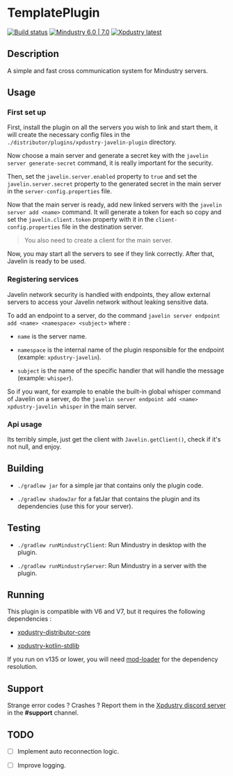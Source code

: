 # TemplatePlugin

[![Build status](https://github.com/Xpdustry/Javelin/actions/workflows/build.yml/badge.svg?branch=master&event=push)](https://github.com/Xpdustry/Javelin/actions/workflows/build.yml)
[![Mindustry 6.0 | 7.0 ](https://img.shields.io/badge/Mindustry-6.0%20%7C%207.0-ffd37f)](https://github.com/Anuken/Mindustry/releases)
[![Xpdustry latest](https://repo.xpdustry.fr/api/badge/latest/releases/fr/xpdustry/javelin?color=00FFFF&name=Javelin&prefix=v)](https://github.com/Xpdustry/Javelin/releases)

## Description

A simple and fast cross communication system for Mindustry servers.

## Usage

### First set up

First, install the plugin on all the servers you wish to link and start them, it will create the necessary config files in the `./distributor/plugins/xpdustry-javelin-plugin` directory.

Now choose a main server and generate a secret key with the `javelin server generate-secret` command, it is really important for the security.

Then, set the `javelin.server.enabled` property to `true` and set the `javelin.server.secret` property to the generated secret in the main server in the `server-config.properties` file.

Now that the main server is ready, add new linked servers with the `javelin server add <name>` command. It will generate a token for each so copy and set the `javelin.client.token` property with it in the `client-config.properties` file in the destination server. 

> You also need to create a client for the main server.

Now, you may start all the servers to see if they link correctly. After that, Javelin is ready to be used.

### Registering services

Javelin network security is handled with endpoints, they allow external servers to access your Javelin network without leaking sensitive data.

To add an endpoint to a server, do the command `javelin server endpoint add <name> <namespace> <subject>` where :

- `name` is the server name.

- `namespace` is the internal name of the plugin responsible for the endpoint (example: `xpdustry-javelin`).

- `subject` is the name of the specific handler that will handle the message (example: `whisper`).

So if you want, for example to enable the built-in global whisper command of Javelin on a server, do the `javelin server endpoint add <name> xpdustry-javelin whisper` in the main server.

### Api usage

Its terribly simple, just get the client with `Javelin.getClient()`, check if it's not null, and enjoy.

## Building

- `./gradlew jar` for a simple jar that contains only the plugin code.

- `./gradlew shadowJar` for a fatJar that contains the plugin and its dependencies (use this for your server).

## Testing

- `./gradlew runMindustryClient`: Run Mindustry in desktop with the plugin.

- `./gradlew runMindustryServer`: Run Mindustry in a server with the plugin.

## Running

This plugin is compatible with V6 and V7, but it requires the following dependencies :

- [xpdustry-distributor-core](https://github.com/Xpdustry/Distributor)

- [xpdustry-kotlin-stdlib](https://github.com/Xpdustry/KotlinRuntimePlugin)

If you run on v135 or lower, you will need [mod-loader](https://github.com/Xpdustry/ModLoaderPlugin) for the dependency resolution.

## Support

Strange error codes ? Crashes ? Report them in the [Xpdustry discord server](https://discord.xpdustry.fr) in the **#support** channel.

## TODO

- [ ] Implement auto reconnection logic.

- [ ] Improve logging.
